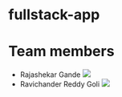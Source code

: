 # fullstack-app

# Team members

- Rajashekar Gande [![](https://img.shields.io/badge/Github-Rajshekar2641)](https://github.com/Rajshekar2641)
- Ravichander Reddy Goli [![](https://img.shields.io/badge/Github-Ravichanderreddy-goli)](https://github.com/Ravichanderreddy-goli)
